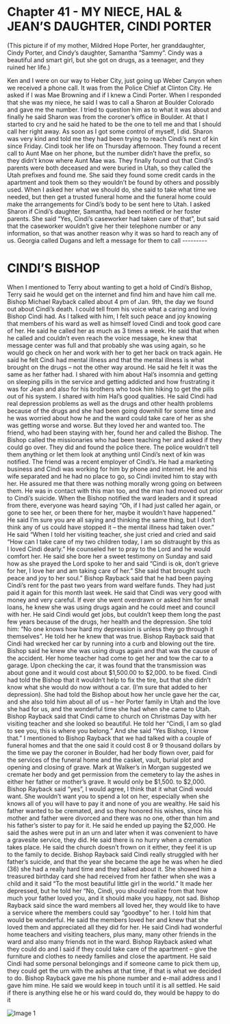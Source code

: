 # Chapter 41 - MY NIECE, HAL & JEAN’S DAUGHTER, CINDI PORTER

(This picture if of my mother, Mildred Hope Porter, her granddaughter, Cindy Porter, and Cindy’s daughter, Samantha “Sammy”.  Cindy was a beautiful and smart girl, but she got on drugs, as a teenager, and they ruined her life.)

Ken and I were on our way to Heber City, just going up Weber Canyon when we received a phone call.  It was from the Police Chief at Clinton City.  He asked if I was Mae Browning and if I knew a Cindi Porter.  When I responded that she was my niece, he said I was to call a Sharon at Boulder Colorado and gave me the number.  I tried to question him as to what it was about and finally he said Sharon was from the coroner’s office in Boulder.  At that I started to cry and he said he hated to be the one to tell me and that I should call her right away.  As soon as I got some control of myself, I did.  Sharon was very kind and told me they had been trying to reach Cindi’s next of kin since Friday.  Cindi took her life on Thursday afternoon.  They found a recent call to Aunt Mae on her phone, but the number didn’t have the prefix, so they didn’t know where Aunt Mae was.  They finally found out that Cindi’s parents were both deceased and were buried in Utah, so they called the Utah prefixes and found me.  She said they found some credit cards in the apartment and took them so they wouldn’t be found by others and possibly used.  When I asked her what we should do, she said to take what time we needed, but then get a trusted funeral home and the funeral home could make the arrangements for Cindi’s body to be sent here to Utah.
I asked Sharon if Cindi’s daughter, Samantha, had been notified or her foster parents.  She said “Yes, Cindi’s caseworker had taken care of that”, but said that the caseworker wouldn’t give her their telephone number or any information, so that was another reason why it was so hard to reach any of us.  Georgia called Dugans and left a message for them to call ---------

# CINDI’S BISHOP

When I mentioned to Terry about wanting to get a hold of Cindi’s Bishop, Terry said he would get on the internet and find him and have him call me.  Bishop Michael Rayback called about 4 pm of Jan. 9th, the day we found out about Cindi’s death.  I could tell from his voice what a caring and loving Bishop Cindi had.  As I talked with him, I felt such peace and joy knowing that members of his ward as well as himself loved Cindi and took good care of her.  He said he called her as much as 3 times a week.  He said that when he called and couldn’t even reach the voice message, he knew that message center was full and that probably she was using again, so he would go check on her and work with her to get her back on track again.  He said he felt Cindi had mental illness and that the mental illness is what brought on the drugs – not the other way around.  He said he felt it was the same as her father had.  I shared with him about Hal’s insomnia and getting on sleeping pills in the service and getting addicted and how frustrating it was for Jean and also for his brothers who took him hiking to get the pills out of his system.  I shared with him Hal’s good qualities.  He said Cindi had real depression problems as well as the drugs and other health problems because of the drugs and she had been going downhill for some time and he was worried about how he and the ward could take care of her as she was getting worse and worse.  But they loved her and wanted too.
The friend, who had been staying with her, found her and called the Bishop.  The Bishop called the missionaries who had been teaching her and asked if they could go over.  They did and found the police there.  The police wouldn’t tell them anything or let them look at anything until Cindi’s next of kin was notified.
The friend was a recent employer of Cindi’s.  He had a marketing business and Cindi was working for him by phone and internet.  He and his wife separated and he had no place to go, so Cindi invited him to stay with her.  He assured me that there was nothing morally wrong going on between them.  He was in contact with this man too, and the man had moved out prior to Cindi’s suicide.
When the Bishop notified the ward leaders and it spread from there, everyone was heard saying “Oh, if I had just called her again, or gone to see her, or been there for her, maybe it wouldn’t have happened.”  He said I’m sure you are all saying and thinking the same thing, but I don’t think any of us could have stopped it – the mental illness had taken over.”  He said “When I told her visiting teacher, she just cried and cried and said “How can I take care of my two children today, I am so distraught by this as I loved Cindi dearly.”  He counseled her to pray to the Lord and he would comfort her.  He said she bore her a sweet testimony on Sunday and said how as she prayed the Lord spoke to her and said “Cindi is ok, don’t grieve for her, I love her and am taking care of her.”  She said that brought such peace and joy to her soul.”
Bishop Rayback said that he had been paying Cindi’s rent for the past two years from ward welfare funds.  They had just paid it again for this month last week.  He said that Cindi was very good with money and very careful.  If ever she went overdrawn or asked him for small loans, he knew she was using drugs again and he could meet and council with her.  He said Cindi would get jobs, but couldn’t keep them long the past few years because of the drugs, her health and the depression.  She told him: “No one knows how hard my depression is unless they go through it themselves”.  He told her he knew that was true.
Bishop Rayback said that Cindi had wrecked her car by running into a curb and blowing out the tire.  Bishop said he knew she was using drugs again and that was the cause of the accident.  Her home teacher had come to get her and tow the car to a garage.  Upon checking the car, it was found that the transmission was about gone and it would cost about $1,500.00 to $2,000. to be fixed.  Cindi had told the Bishop that it wouldn’t help to fix the tire, but that she didn’t know what she would do now without a car.  (I’m sure that added to her depression).  She had told the Bishop about how her uncle gave her the car, and she also told him about all of us – her Porter family in Utah and the love she had for us, and the wonderful time she had when she came to Utah.
Bishop Rayback said that Cindi came to church on Christmas Day with her visiting teacher and she looked so beautiful.  He told her “Cindi, I am so glad to see you, this is where you belong.” And she said “Yes Bishop, I know that.”
I mentioned to Bishop Rayback that we had talked with a couple of funeral homes and that the one said it could cost 8 or 9 thousand dollars by the time we pay the coroner in Boulder, had her body flown over, paid for the services of the funeral home and the casket, vault, burial plot and opening and closing of grave.  Mark at Walker’s in Morgan suggested we cremate her body and get permission from the cemetery to lay the ashes in either her father or mother’s grave.  It would only be $1,500. to $2,000.  Bishop Rayback said “yes”, I would agree, I think that it what Cindi would want.  She wouldn’t want you to spend a lot on her, especially when she knows all of you will have to pay it and none of you are wealthy.  He said his father wanted to be cremated, and so they honored his wishes, since his mother and father were divorced and there was no one, other than him and his father’s sister to pay for it.  He said he ended up paying the $2,000.  He said the ashes were put in an urn and later when it was convenient to have a gravesite service, they did.  He said there is no hurry when a cremation takes place.  He said the church doesn’t frown on it either, they feel it is up to the family to decide.
Bishop Rayback said Cindi really struggled with her father’s suicide, and that the year she became the age he was when he died (36) she had a really hard time and they talked about it.  She showed him a treasured birthday card she had received from her father when she was a child and it said “To the most beautiful little girl in the world.”  It made her depressed, but he told her “No, Cindi, you should realize from that how much your father loved you, and it should make you happy, not sad.
Bishop Rayback said since the ward members all loved her, they would like to have a service where the members could say “goodbye” to her.  I told him that would be wonderful.  He said the members loved her and knew that she loved them and appreciated all they did for her.  He said Cindi had wonderful home teachers and visiting teachers, plus many, many other friends in the ward and also many friends not in the ward.
Bishop Rayback asked what they could do and I said if they could take care of the apartment – give the furniture and clothes to needy families and close the apartment. He said Cindi had some personal belongings and if someone came to pick them up, they could get the urn with the ashes at that time, if that is what we decided to do.
Bishop Rayback gave me his phone number and e-mail address and I gave him mine.  He said we would keep in touch until it is all settled.  He said if there is anything else he or his ward could do, they would be happy to do it


![Image 1](https://davidbrowning.github.io/history/Maes_life_history/mdout/images/Chapter_41_-_My_Niece,_Cindi_Porter,_Hal_&_Jean's_daughter_img1.jpeg)